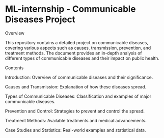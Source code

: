 # ML-internship - Communicable Diseases Project

Overview

This repository contains a detailed project on communicable diseases, covering various aspects such as causes, transmission, prevention, and treatment methods. The document provides an in-depth analysis of different types of communicable diseases and their impact on public health.

Contents

Introduction: Overview of communicable diseases and their significance.

Causes and Transmission: Explanation of how these diseases spread.

Types of Communicable Diseases: Classification and examples of major communicable diseases.

Prevention and Control: Strategies to prevent and control the spread.

Treatment Methods: Available treatments and medical advancements.

Case Studies and Statistics: Real-world examples and statistical data.
